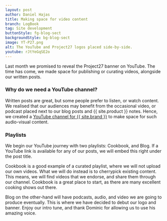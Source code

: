 ```yaml
---
layout: post
author: Daniel Hajas
title: Making space for video content
branch: LogBook
tag: Site development
buttonStyle: fg-blog-sect
backgroundStyle: bg-blog-sect
image: YT-P27.png
alt: The YouTube and Project27 logos placed side-by-side.
youtube: rJtYeGqSE2o
---
```


Last month we promised to reveal the Project27 banner on YouTube.
The time has come, we made space for publishing or curating videos, alongside our written posts.
<!-- excerpt-end -->

### Why do we need a YouTube channel?

Written posts are great, but some people prefer to listen, or watch content.
We realised that our audiences may benefit from the occasional video, or podcast placed next to our blog posts and {{ site.product }} notes.
Hence, we created a [YouTube channel for {{ site.brand }}](https://youtube.com/@project27skills) to make space for such audio-visual content.

### Playlists

We begin our YouTube journey with two playlists: Cookbook, and Blog.
If a YouTube link is available for any of our posts, we will embed this right under the post title.

Cookbook is a good example of a curated playlist, where we will not upload our own videos.
What we will do instead is to cherrypick existing content.
This means, we will find videos that we endorse, and share them through our channel.
Cookbook is a great place to start, as there are many excellent cooking shows out there.

Blog on the other-hand will have podcasts, audio, and video we are going to produce eventually.
This is where we have decided to debut our logo and banner.
Enjoy our intro tune, and thank Dominic for allowing us to use his amazing voice.